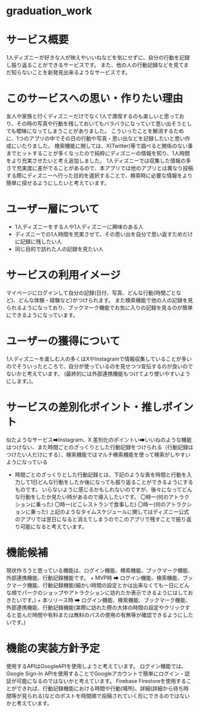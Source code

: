 # graduation_work

# サービス概要

1人ディズニーが好きな人が映えやいいねなどを気にせずに、自分の行動を記録し振り返ることができるサービスです。
また、他の人の行動記録などを見てまだ知らないことを新発見出来るようなサービスです。

# このサービスへの思い・作りたい理由

友人や家族と行くディズニーだけでなく1人で満喫するのも楽しいと思っており、その時の写真や行動を残しておいてもバラバラになっていて思い出そうとしても曖昧になってしまうことがありました。
こういったことを解消するために、1つのアプリの中でその日の行動や写真・思い出などを記録したいと思い作成にいたりました。
検索機能に関しては、X(Twitter)等で調べると関係のない事までヒットすることが多くなったので純粋にディズニーの情報を知り、1人時間をより充実させたいと考え追加しました。
1人ディズニーでは収集した情報の多さで充実度に差がでることがあるので、本アプリでは他のアプリとは異なり投稿する際にディズニーへ行った目的を選択することで、検索時に必要な情報をより簡単に探せるようにしたいと考えています。


# ユーザー層について

+ 1人ディズニーをする人や1人ディズニーに興味のある人
+ ディズニーでの1人時間を充実させて、その思い出を自分で思い返すためだけに記録に残したい人
+ 同じ目的で訪れた人の記録を見たい人

# サービスの利用イメージ

マイページにログインして自分の記録(日付、写真、どんな行動(時間ごとなど)、どんな体験・経験など)がつけられます。
また検索機能で他の人の記録を見られるようになっており、ブックマーク機能でお気に入りの記録を見るのが簡単にできるようになっています。

# ユーザーの獲得について

1人ディズニーを楽しむ人の多くはXやInstagramで情報収集していることが多いのでそういったところで、自分が使っているのを見せつつ宣伝するのが良いのでないかと考えています。
(最終的には外部連携機能もつけてより使いやすいようにします。)。

# サービスの差別化ポイント・推しポイント

似たようなサービス➡Instagram、X
差別化のポイントい➡いいねのような機能はつけない、また時間ごとのざっくりとした行動記録をつけられる（行動記録はつけたい人だけにする）、検索機能ではマルチ検索機能を使って検索がしやすいようになっている
  - 時間ごとのざっくりとした行動記録とは、下記のような表を時間と行動を入力して1日どんな行動をしたか後になっても振り返ることができるようにするものです。
    いらないように感じるかもしれないのですが、後々になってどんな行動をしたか見たい時があるので導入したいです。
        〇時ー(何のアトラクションに乗った)
        〇時ー(どこレストランで食事した)
        〇時ー(何のアトラクションに乗った)
    上記のようなタイムスケジュールに関してはディズニー公式のアプリでは翌日になると消えてしまうのでこのアプリで残すことで振り返り可能になると考えています。

# 機能候補

現状作ろうと思っている機能は、ログイン機能、検索機能、ブックマーク機能、外部連携機能、行動記録機能です。
    + MVP時 ➡ ログイン機能、検索機能、ブックマーク機能、行動記録機能(細かい時間の設定とかは出来なくても一日にどんな順でパークのショップやアトラクションに訪れたか表示できるようにはしておきたいです。)
    + 本リリース時 ➡ ログイン機能、検索機能、ブックマーク機能、外部連携機能、行動記録機能(実際に訪れた際の大体の時間の設定やクリックすると並んだ時間や有料または無料のパスの使用の有無等が確認できるようにしたいです。)

# 機能の実装方針予定

使用するAPIはGoogleAPIを使用しようと考えています。
    ログイン機能では、Google Sign-In APIを使用することでGoogleアカウントで簡単にログイン・認証が可能になるのではないかと考えています。
    Firebase Firestoreを使用することができれば、行動記録機能における時間や行動(場所)、詳細(詳細から待ち時間等が見られる)などのポストを時間順で投稿されていく形にできるのではないかと考えています。

